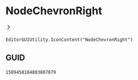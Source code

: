 # NodeChevronRight
![](/img/NodeChevronRight.png)

``` CSharp
EditorGUIUtility.IconContent("NodeChevronRight")
```
## GUID
```
1509458184803807879
```
